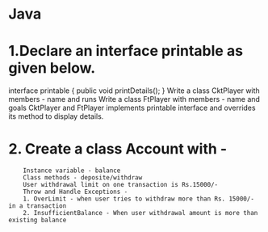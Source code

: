 # Java

# 1.Declare an interface printable as given below.
  interface printable
    {
      public void printDetails();
    }
        Write a class CktPlayer with members - name and runs
        Write a class FtPlayer with members - name and goals
        CktPlayer and FtPlayer implements printable interface and overrides its method to
        display details.

# 2. Create a class Account with -
        Instance variable - balance
        Class methods - deposite/withdraw
        User withdrawal limit on one transaction is Rs.15000/-
        Throw and Handle Exceptions -
        1. OverLimit - when user tries to withdraw more than Rs. 15000/- in a transaction
        2. InsufficientBalance - When user withdrawal amount is more than existing balance
